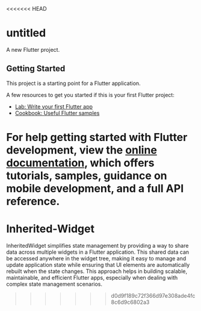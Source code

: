 <<<<<<< HEAD
# untitled

A new Flutter project.

## Getting Started

This project is a starting point for a Flutter application.

A few resources to get you started if this is your first Flutter project:

- [Lab: Write your first Flutter app](https://docs.flutter.dev/get-started/codelab)
- [Cookbook: Useful Flutter samples](https://docs.flutter.dev/cookbook)

For help getting started with Flutter development, view the
[online documentation](https://docs.flutter.dev/), which offers tutorials,
samples, guidance on mobile development, and a full API reference.
=======
# Inherited-Widget

InheritedWidget simplifies state management by providing a way to share data across multiple widgets in a Flutter application. This shared data can be accessed anywhere in the widget tree, making it easy to manage and update application state while ensuring that UI elements are automatically rebuilt when the state changes. This approach helps in building scalable, maintainable, and efficient Flutter apps, especially when dealing with complex state management scenarios.
>>>>>>> d0d9f189c72f366d97e308ade4fc8c6d9c6802a3
